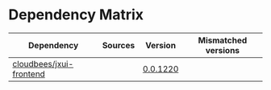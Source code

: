 # Dependency Matrix

Dependency | Sources | Version | Mismatched versions
---------- | ------- | ------- | -------------------
[cloudbees/jxui-frontend](https://github.com/cloudbees/jxui-frontend) |  | [0.0.1220](https://github.com/cloudbees/jxui-frontend/releases/tag/v0.0.1220) | 
